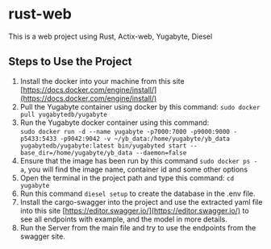 
# rust-web
This is a web project using Rust, Actix-web, Yugabyte, Diesel


## Steps to Use the Project

1. Install the docker into your machine from this site [https://docs.docker.com/engine/install/](https://docs.docker.com/engine/install/)
2. Pull the Yugabyte container using docker by this command: ```sudo docker pull yugabytedb/yugabyte```
3. Run the Yugabyte docker container using this command: \
   ```sudo docker run -d --name yugabyte -p7000:7000 -p9000:9000 -p5433:5433 -p9042:9042 -v ~/yb_data:/home/yugabyte/yb_data yugabytedb/yugabyte:latest bin/yugabyted start --base_dir=/home/yugabyte/yb_data --daemon=false```
4. Ensure that the image has been run by this command ```sudo docker ps -a```, you will find the image name, container id and some other options
5. Open the terminal in the project path and type this command: ```cd yugabyte```
6. Run this command ```diesel setup``` to create the database in the .env file.
7. Install the cargo-swagger into the project and use the extracted yaml file into this site [https://editor.swagger.io/](https://editor.swagger.io/) to see all endpoints with example, and the model in more details.
8. Run the Server from the main file and try to use the endpoints from the swagger site.
